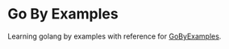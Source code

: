 # Go By Examples

Learning golang by examples with reference for [GoByExamples](https://gobyexample.com).
